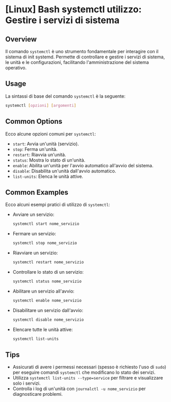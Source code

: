# [Linux] Bash systemctl utilizzo: Gestire i servizi di sistema

## Overview
Il comando `systemctl` è uno strumento fondamentale per interagire con il sistema di init systemd. Permette di controllare e gestire i servizi di sistema, le unità e le configurazioni, facilitando l'amministrazione del sistema operativo.

## Usage
La sintassi di base del comando `systemctl` è la seguente:

```bash
systemctl [opzioni] [argomenti]
```

## Common Options
Ecco alcune opzioni comuni per `systemctl`:

- `start`: Avvia un'unità (servizio).
- `stop`: Ferma un'unità.
- `restart`: Riavvia un'unità.
- `status`: Mostra lo stato di un'unità.
- `enable`: Abilita un'unità per l'avvio automatico all'avvio del sistema.
- `disable`: Disabilita un'unità dall'avvio automatico.
- `list-units`: Elenca le unità attive.

## Common Examples
Ecco alcuni esempi pratici di utilizzo di `systemctl`:

- Avviare un servizio:
  ```bash
  systemctl start nome_servizio
  ```

- Fermare un servizio:
  ```bash
  systemctl stop nome_servizio
  ```

- Riavviare un servizio:
  ```bash
  systemctl restart nome_servizio
  ```

- Controllare lo stato di un servizio:
  ```bash
  systemctl status nome_servizio
  ```

- Abilitare un servizio all'avvio:
  ```bash
  systemctl enable nome_servizio
  ```

- Disabilitare un servizio dall'avvio:
  ```bash
  systemctl disable nome_servizio
  ```

- Elencare tutte le unità attive:
  ```bash
  systemctl list-units
  ```

## Tips
- Assicurati di avere i permessi necessari (spesso è richiesto l'uso di `sudo`) per eseguire comandi `systemctl` che modificano lo stato dei servizi.
- Utilizza `systemctl list-units --type=service` per filtrare e visualizzare solo i servizi.
- Controlla i log di un'unità con `journalctl -u nome_servizio` per diagnosticare problemi.